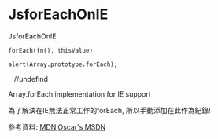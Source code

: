# JsforEachOnIE

JsforEachOnIE

`forEach(fn(), thisValue)`

    alert(Array.prototype.forEach);  
    //undefind

Array.forEach implementation for IE support

為了解決在IE無法正常工作的forEach, 所以手動添加在此作為紀錄!

參考資料: [MDN](https://developer.mozilla.org/en/JavaScript/Reference/Global_Objects/Array/forEach),[Oscar's MSDN](http://blog.csdn.net/oscar999/article/details/8671546)
